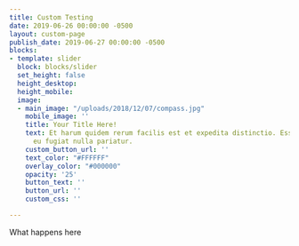 ```yaml
---
title: Custom Testing
date: 2019-06-26 00:00:00 -0500
layout: custom-page
publish_date: 2019-06-27 00:00:00 -0500
blocks:
- template: slider
  block: blocks/slider
  set_height: false
  height_desktop: 
  height_mobile: 
  image:
  - main_image: "/uploads/2018/12/07/compass.jpg"
    mobile_image: ''
    title: Your Title Here!
    text: Et harum quidem rerum facilis est et expedita distinctio. Esse cillum dolore
      eu fugiat nulla pariatur.
    custom_button_url: ''
    text_color: "#FFFFFF"
    overlay_color: "#000000"
    opacity: '25'
    button_text: ''
    button_url: ''
    custom_css: ''

---
```

What happens here